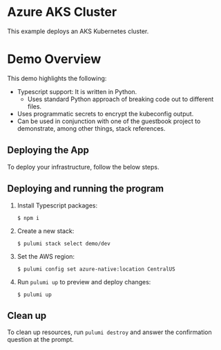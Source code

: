 # Azure AKS Cluster

This example deploys an AKS Kubernetes cluster.

# Demo Overview

This demo highlights the following:
- Typescript support: It is written in Python.
  - Uses standard Python approach of breaking code out to different files.
- Uses programmatic secrets to encrypt the kubeconfig output.
- Can be used in conjunction with one of the guestbook project to demonstrate, among other things, stack references.

## Deploying the App

To deploy your infrastructure, follow the below steps.

## Deploying and running the program

1.  Install Typescript packages:

    ```
    $ npm i
    ```

1.  Create a new stack:

    ```
    $ pulumi stack select demo/dev
    ```

1.  Set the AWS region:

    ```
    $ pulumi config set azure-native:location CentralUS
    ```

1.  Run `pulumi up` to preview and deploy changes:

    ```
    $ pulumi up
    ```

## Clean up

To clean up resources, run `pulumi destroy` and answer the confirmation question at the prompt.
